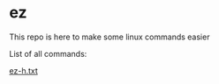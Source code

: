 # ez
This repo is here to make some linux commands easier

List of all commands:

[ez-h.txt](https://github.com/Linuxcomm4nds/ez/files/8148349/ez-h.txt)
